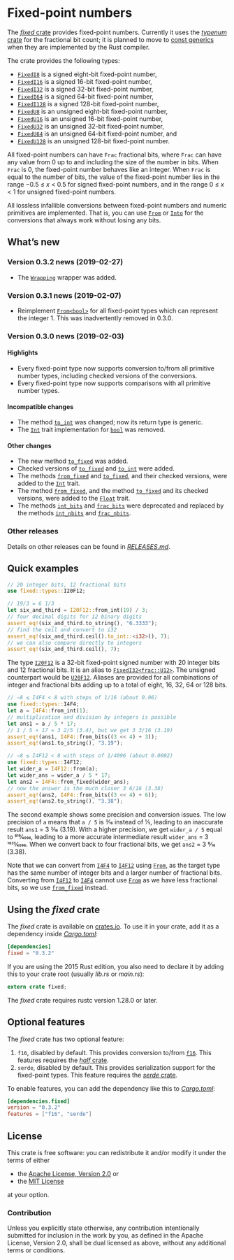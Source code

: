 <!-- Copyright © 2018–2019 Trevor Spiteri -->

<!-- Copying and distribution of this file, with or without
modification, are permitted in any medium without royalty provided the
copyright notice and this notice are preserved. This file is offered
as-is, without any warranty. -->

# Fixed-point numbers

The [*fixed* crate] provides fixed-point numbers. Currently it uses
the [*typenum* crate] for the fractional bit count; it is planned to
move to [const generics] when they are implemented by the Rust
compiler.

The crate provides the following types:

  * [`FixedI8`] is a signed eight-bit fixed-point number,
  * [`FixedI16`] is a signed 16-bit fixed-point number,
  * [`FixedI32`] is a signed 32-bit fixed-point number,
  * [`FixedI64`] is a signed 64-bit fixed-point number,
  * [`FixedI128`] is a signed 128-bit fixed-point number,
  * [`FixedU8`] is an unsigned eight-bit fixed-point number,
  * [`FixedU16`] is an unsigned 16-bit fixed-point number,
  * [`FixedU32`] is an unsigned 32-bit fixed-point number,
  * [`FixedU64`] is an unsigned 64-bit fixed-point number, and
  * [`FixedU128`] is an unsigned 128-bit fixed-point number.

All fixed-point numbers can have `Frac` fractional bits, where `Frac`
can have any value from 0 up to and including the size of the number
in bits. When `Frac` is 0, the fixed-point number behaves like an
integer. When `Frac` is equal to the number of bits, the value of the
fixed-point number lies in the range −0.5 ≤ *x* < 0.5 for signed
fixed-point numbers, and in the range 0 ≤ *x* < 1 for unsigned
fixed-point numbers.

All lossless infallible conversions between fixed-point numbers and
numeric primitives are implemented. That is, you can use [`From`] or
[`Into`] for the conversions that always work without losing any bits.

## What’s new

### Version 0.3.2 news (2019-02-27)

  * The [`Wrapping`] wrapper was added.

[`Wrapping`]: https://docs.rs/fixed/0.3.2/fixed/struct.Wrapping.html

### Version 0.3.1 news (2019-02-07)

  * Reimplement [`From<bool>`][`From`] for all fixed-point types which
    can represent the integer 1. This was inadvertently removed in
    0.3.0.

### Version 0.3.0 news (2019-02-03)

#### Highlights

  * Every fixed-point type now supports conversion to/from all
    primitive number types, including checked versions of the
    conversions.
  * Every fixed-point type now supports comparisons with all primitive
    number types.

#### Incompatible changes

  * The method [`to_int`] was changed; now its return type is generic.
  * The [`Int`] trait implementation for [`bool`] was removed.

#### Other changes

  * The new method [`to_fixed`] was added.
  * Checked versions of [`to_fixed`] and [`to_int`] were added.
  * The methods [`from_fixed`][`Int::from_fixed`] and
    [`to_fixed`][`Int::to_fixed`], and their checked versions, were
    added to the [`Int`] trait.
  * The method [`from_fixed`][`Float::from_fixed`], and the method
    [`to_fixed`][`Float::to_fixed`] and its checked versions, were
    added to the [`Float`] trait.
  * The methods [`int_bits`] and [`frac_bits`] were deprecated and
    replaced by the methods [`int_nbits`] and [`frac_nbits`].

[`Float::from_fixed`]: https://docs.rs/fixed/0.3.2/fixed/sealed/trait.Float.html#method.from_fixed
[`Float::to_fixed`]: https://docs.rs/fixed/0.3.2/fixed/sealed/trait.Float.html#method.to_fixed
[`Float`]: https://docs.rs/fixed/0.3.2/fixed/sealed/trait.Float.html
[`Int::from_fixed`]: https://docs.rs/fixed/0.3.2/fixed/sealed/trait.Int.html#method.from_fixed
[`Int::to_fixed`]: https://docs.rs/fixed/0.3.2/fixed/sealed/trait.Int.html#method.to_fixed
[`Int`]: https://docs.rs/fixed/0.3.2/fixed/sealed/trait.Int.html
[`bool`]: https://doc.rust-lang.org/nightly/std/convert/trait.From.html
[`frac_bits`]: https://docs.rs/fixed/0.3.2/fixed/struct.FixedI32.html#method.frac_bits
[`frac_nbits`]: https://docs.rs/fixed/0.3.2/fixed/struct.FixedI32.html#method.frac_nbits
[`int_bits`]: https://docs.rs/fixed/0.3.2/fixed/struct.FixedI32.html#method.int_bits
[`int_nbits`]: https://docs.rs/fixed/0.3.2/fixed/struct.FixedI32.html#method.int_nbits
[`to_fixed`]: https://docs.rs/fixed/0.3.2/fixed/struct.FixedI32.html#method.to_fixed
[`to_int`]: https://docs.rs/fixed/0.3.2/fixed/struct.FixedI32.html#method.to_int

### Other releases

Details on other releases can be found in [*RELEASES.md*].

[*RELEASES.md*]: https://gitlab.com/tspiteri/fixed/blob/master/RELEASES.md

## Quick examples

```rust
// 20 integer bits, 12 fractional bits
use fixed::types::I20F12;

// 19/3 = 6 1/3
let six_and_third = I20F12::from_int(19) / 3;
// four decimal digits for 12 binary digits
assert_eq!(six_and_third.to_string(), "6.3333");
// find the ceil and convert to i32
assert_eq!(six_and_third.ceil().to_int::<i32>(), 7);
// we can also compare directly to integers
assert_eq!(six_and_third.ceil(), 7);
```

The type [`I20F12`] is a 32-bit fixed-point signed number with 20
integer bits and 12 fractional bits. It is an alias to
[`FixedI32<frac::U12>`][`FixedI32`]. The unsigned counterpart would be
[`U20F12`]. Aliases are provided for all combinations of integer and
fractional bits adding up to a total of eight, 16, 32, 64 or 128 bits.

```rust
// −8 ≤ I4F4 < 8 with steps of 1/16 (about 0.06)
use fixed::types::I4F4;
let a = I4F4::from_int(1);
// multiplication and division by integers is possible
let ans1 = a / 5 * 17;
// 1 / 5 × 17 = 3 2/5 (3.4), but we get 3 3/16 (3.19)
assert_eq!(ans1, I4F4::from_bits((3 << 4) + 3));
assert_eq!(ans1.to_string(), "3.19");

// −8 ≤ I4F12 < 8 with steps of 1/4096 (about 0.0002)
use fixed::types::I4F12;
let wider_a = I4F12::from(a);
let wider_ans = wider_a / 5 * 17;
let ans2 = I4F4::from_fixed(wider_ans);
// now the answer is the much closer 3 6/16 (3.38)
assert_eq!(ans2, I4F4::from_bits((3 << 4) + 6));
assert_eq!(ans2.to_string(), "3.38");
```

The second example shows some precision and conversion issues. The low
precision of `a` means that `a / 5` is 3⁄16 instead of 1⁄5, leading to
an inaccurate result `ans1` = 3 3⁄16 (3.19). With a higher precision,
we get `wider_a / 5` equal to 819⁄4096, leading to a more accurate
intermediate result `wider_ans` = 3 1635⁄4096. When we convert back to
four fractional bits, we get `ans2` = 3 6⁄16 (3.38).

Note that we can convert from [`I4F4`] to [`I4F12`] using [`From`], as
the target type has the same number of integer bits and a larger
number of fractional bits. Converting from [`I4F12`] to [`I4F4`]
cannot use [`From`] as we have less fractional bits, so we use
[`from_fixed`] instead.

## Using the *fixed* crate

The *fixed* crate is available on [crates.io][*fixed* crate]. To use
it in your crate, add it as a dependency inside [*Cargo.toml*]:

```toml
[dependencies]
fixed = "0.3.2"
```

If you are using the 2015 Rust edition, you also need to declare it by
adding this to your crate root (usually *lib.rs* or *main.rs*):

```rust
extern crate fixed;
```

The *fixed* crate requires rustc version 1.28.0 or later.

## Optional features

The *fixed* crate has two optional feature:

 1. `f16`, disabled by default. This provides conversion to/from
    [`f16`]. This features requires the [*half* crate].
 2. `serde`, disabled by default. This provides serialization support
    for the fixed-point types. This feature requires the
    [*serde* crate].

To enable features, you can add the dependency like this to
[*Cargo.toml*]:

```toml
[dependencies.fixed]
version = "0.3.2"
features = ["f16", "serde"]
```

## License

This crate is free software: you can redistribute it and/or modify it
under the terms of either

  * the [Apache License, Version 2.0][LICENSE-APACHE] or
  * the [MIT License][LICENSE-MIT]

at your option.

### Contribution

Unless you explicitly state otherwise, any contribution intentionally
submitted for inclusion in the work by you, as defined in the Apache
License, Version 2.0, shall be dual licensed as above, without any
additional terms or conditions.

[*Cargo.toml*]: https://doc.rust-lang.org/cargo/guide/dependencies.html
[*fixed* crate]: https://crates.io/crates/fixed
[*half* crate]: https://crates.io/crates/half
[*serde* crate]: https://crates.io/crates/serde
[*typenum* crate]: https://crates.io/crates/typenum
[LICENSE-APACHE]: https://www.apache.org/licenses/LICENSE-2.0
[LICENSE-MIT]: https://opensource.org/licenses/MIT
[`FixedI128`]: https://docs.rs/fixed/0.3.2/fixed/struct.FixedI128.html
[`FixedI16`]: https://docs.rs/fixed/0.3.2/fixed/struct.FixedI16.html
[`FixedI32`]: https://docs.rs/fixed/0.3.2/fixed/struct.FixedI32.html
[`FixedI64`]: https://docs.rs/fixed/0.3.2/fixed/struct.FixedI64.html
[`FixedI8`]: https://docs.rs/fixed/0.3.2/fixed/struct.FixedI8.html
[`FixedU128`]: https://docs.rs/fixed/0.3.2/fixed/struct.FixedU128.html
[`FixedU16`]: https://docs.rs/fixed/0.3.2/fixed/struct.FixedU16.html
[`FixedU32`]: https://docs.rs/fixed/0.3.2/fixed/struct.FixedU32.html
[`FixedU64`]: https://docs.rs/fixed/0.3.2/fixed/struct.FixedU64.html
[`FixedU8`]: https://docs.rs/fixed/0.3.2/fixed/struct.FixedU8.html
[`From`]: https://doc.rust-lang.org/nightly/std/convert/trait.From.html
[`I20F12`]: https://docs.rs/fixed/0.3.2/fixed/types/type.I20F12.html
[`I4F12`]: https://docs.rs/fixed/0.3.2/fixed/types/type.I4F12.html
[`I4F4`]: https://docs.rs/fixed/0.3.2/fixed/types/type.I4F4.html
[`Into`]: https://doc.rust-lang.org/nightly/std/convert/trait.Into.html
[`U20F12`]: https://docs.rs/fixed/0.3.2/fixed/types/type.U20F12.html
[`f16`]: https://docs.rs/half/^1/half/struct.f16.html
[`from_fixed`]: https://docs.rs/fixed/0.3.2/fixed/struct.FixedI8.html#method.from_fixed
[const generics]: https://github.com/rust-lang/rust/issues/44580
